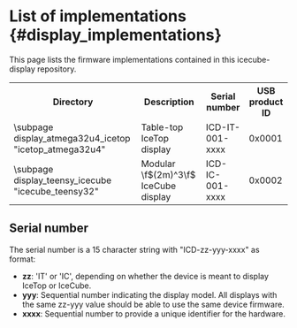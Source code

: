 # List of implementations {#display_implementations}
This page lists the firmware implementations contained in this icecube-display repository.

<TABLE>
  <TR>
    <TH>Directory</TH>
    <TH>Description</TH>
    <TH>Serial number</TH>
    <TH>USB product ID</TH>
  </TR>
  <TR>
    <TD>\subpage display_atmega32u4_icetop "icetop_atmega32u4"</TD>
    <TD>Table-top IceTop display</TD>
    <TD>ICD-IT-001-xxxx</TD>
    <TD>0x0001</TD>
  </TR>
  <TR>
    <TD>\subpage display_teensy_icecube "icecube_teensy32"</TD>
    <TD>Modular \f$(2m)^3\f$ IceCube display</TD>
    <TD>ICD-IC-001-xxxx</TD>
    <TD>0x0002</TD>
  </TR>
</TABLE>

## Serial number
The serial number is a 15 character string with "ICD-zz-yyy-xxxx" as format:
* __zz__: 'IT' or 'IC', depending on whether the device is meant to display IceTop or IceCube.
* __yyy__: Sequential number indicating the display model. All displays with the same zz-yyy value
    should be able to use the same device firmware.
* __xxxx__: Sequential number to provide a unique identifier for the hardware.
